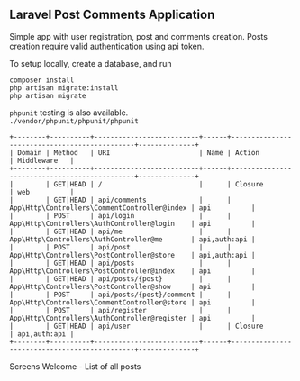 ## Laravel Post Comments Application

Simple app with user registration, post and comments creation. Posts creation require valid authentication using api token.   

To setup locally, create a database, and run   
```
composer install
php artisan migrate:install 
php artisan migrate
```   

`phpunit` testing is also available.   
`./vendor/phpunit/phpunit/phpunit`   

```
+--------+----------+--------------------------+------+----------------------------------------------+--------------+
| Domain | Method   | URI                      | Name | Action                                       | Middleware   |
+--------+----------+--------------------------+------+----------------------------------------------+--------------+
|        | GET|HEAD | /                        |      | Closure                                      | web          |
|        | GET|HEAD | api/comments             |      | App\Http\Controllers\CommentController@index | api          |
|        | POST     | api/login                |      | App\Http\Controllers\AuthController@login    | api          |
|        | GET|HEAD | api/me                   |      | App\Http\Controllers\AuthController@me       | api,auth:api |
|        | POST     | api/post                 |      | App\Http\Controllers\PostController@store    | api,auth:api |
|        | GET|HEAD | api/posts                |      | App\Http\Controllers\PostController@index    | api          |
|        | GET|HEAD | api/posts/{post}         |      | App\Http\Controllers\PostController@show     | api          |
|        | POST     | api/posts/{post}/comment |      | App\Http\Controllers\CommentController@store | api          |
|        | POST     | api/register             |      | App\Http\Controllers\AuthController@register | api          |
|        | GET|HEAD | api/user                 |      | Closure                                      | api,auth:api |
+--------+----------+--------------------------+------+----------------------------------------------+--------------+   
```


Screens 
Welcome - List of all posts

